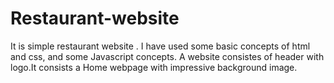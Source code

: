 # Restaurant-website
It is simple restaurant website . I have used some basic concepts of html and css, and some Javascript concepts.
A website consistes of header with logo.It consists a Home webpage with impressive background image.
